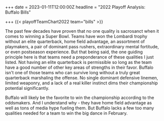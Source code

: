 +++
date = 2023-01-11T12:00:00Z
headline = "2022 Playoff Analysis: Buffalo Bills"

+++
{{< playoffTeamChart2022 team="bills" >}}

The past few decades have proven that no one quality is sacrosanct when it comes to winning a Super Bowl. Teams have won the Lombardi trophy without an elite quarterback, home field advantage, an assortment of playmakers, a pair of dominant pass rushers, extraordinary mental fortitude, or even postseason experience. But that being said, the one guiding principle here is that teams need a preponderance of these qualities I just listed.  Not having an elite quarterback is permissible so long as the team have a good number of other key areas of strengths in their favor. Buffalo isn't one of those teams who can survive long without a truly great quarterback marshaling the offense. No single dominant defensive linemen, limited weaponry, and a lack of a real killer instinct dims their championship potential significantly.

Buffalo will likely be the favorite to win the championship according to the oddsmakers. And I understand why - they have home field advantage as well as tons of media hype fueling them. But Buffalo lacks a few too many qualities needed for a team to win the big dance in February.